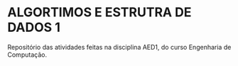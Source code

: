 # ALGORTIMOS E ESTRUTRA DE DADOS 1

Repositório das atividades feitas na disciplina AED1, do curso Engenharia de Computação.
